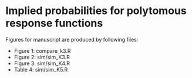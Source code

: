 # Implied probabilities for polytomous response functions

Figures for manuscript are produced by following files:
- Figure 1: compare_k3.R
- Figure 2: sim/sim_K3.R
- Figure 3: sim/sim_K4.R
- Table 4: sim/sim_K5.R
